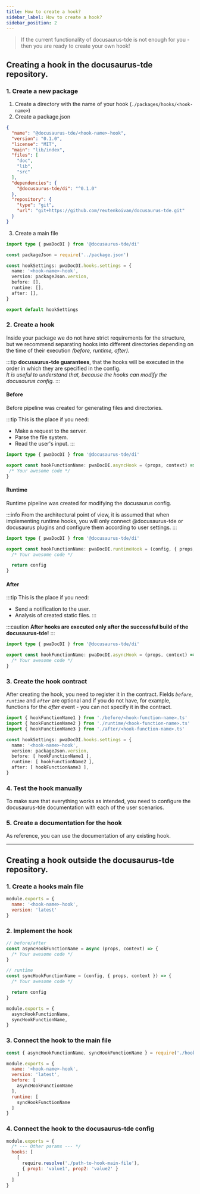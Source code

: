 ```yaml
---
title: How to create a hook?
sidebar_label: How to create a hook?
sidebar_position: 2
---
```


> If the current functionality of docusaurus-tde is not enough for you - then you are ready to create your own hook!

## Creating a hook in the docusaurus-tde repository.

### 1. Create a new package

1. Create a directory with the name of your hook (`./packages/hooks/<hook-name>`)
2. Create a package.json

```json title='./packages/hooks/<hook-name>/package.json'
{
  "name": "@docusaurus-tde/<hook-name>-hook",
  "version": "0.1.0",
  "license": "MIT",
  "main": "lib/index",
  "files": [
    "doc",
    "lib",
    "src"
  ],
  "dependencies": {
    "@docusaurus-tde/di": "^0.1.0"
  },
  "repository": {
    "type": "git",
    "url": "git+https://github.com/reutenkoivan/docusaurus-tde.git"
  }
}
```

3. Create a main file

```typescript title='<hook-name>/src/index.ts'
import type { pwaDocDI } from '@docusaurus-tde/di'

const packageJson = require('../package.json')

const hookSettings: pwaDocDI.hooks.settings = {
  name: '<hook-name>-hook',
  version: packageJson.version,
  before: [],
  runtime: [],
  after: [],
}

export default hookSettings
```

### 2. Create a hook

Inside your package we do not have strict requirements for the structure, but we recommend separating hooks
into different directories depending on the time of their execution _(before, runtime, after)._

:::tip
**docusaurus-tde guarantees**, that the hooks will be executed in the order in which they are specified in the config.<br/>
_It is useful to understand that, because the hooks can modify the docusaurus config._
:::

#### Before

Before pipeline was created for generating files and directories.

:::tip
This is the place if you need:
* Make a request to the server.
* Parse the file system.
* Read the user's input.
:::

```typescript title='<hook-name>/src/before/<hook-function-name>.ts'
import type { pwaDocDI } from '@docusaurus-tde/di'

export const hookFunctionName: pwaDocDI.asyncHook = (props, context) => {
 /* Your awesome code */
}
```

#### Runtime

Runtime pipeline was created for modifying the docusaurus config.

:::info
From the architectural point of view, it is assumed that when implementing runtime hooks, you will only connect @docusaurus-tde or docusaurus plugins
and configure them according to user settings.
:::

```typescript title='<hook-name>/src/runtime/<hook-function-name>.ts'
import type { pwaDocDI } from '@docusaurus-tde/di'

export const hookFunctionName: pwaDocDI.runtimeHook = (config, { props, context }) => {
  /* Your awesome code */

  return config
}
```

#### After

:::tip
This is the place if you need:
* Send a notification to the user.
* Analysis of created static files.
:::

:::caution
**After hooks are executed only after the successful build of the docusaurus-tde!**
:::

```typescript title='<hook-name>/src/after/<hook-function-name>.ts'
import type { pwaDocDI } from '@docusaurus-tde/di'

export const hookFunctionName: pwaDocDI.asyncHook = (props, context) => {
  /* Your awesome code */
}
```

### 3. Create the hook contract
After creating the hook, you need to register it in the contract. Fields _`before`_, _`runtime`_ and _`after`_ are optional
and if you do not have, for example, functions for the _after_ event - you can not specify it in the contract.

```typescript title='<hook-name>/src/index.ts'
import { hookFunctionName1 } from './before/<hook-function-name>.ts'
import { hookFunctionName2 } from './runtime/<hook-function-name>.ts'
import { hookFunctionName3 } from './after/<hook-function-name>.ts'

const hookSettings: pwaDocDI.hooks.settings = {
  name: '<hook-name>-hook',
  version: packageJson.version,
  before: [ hookFunctionName1 ],
  runtime: [ hookFunctionName2 ],
  after: [ hookFunctionName3 ],
}
```

### 4. Test the hook manually

To make sure that everything works as intended, you need to configure the docusaurus-tde documentation
with each of the user scenarios.

### 5. Create a documentation for the hook

As reference, you can use the documentation of any existing hook.

---

## Creating a hook outside the docusaurus-tde repository.

### 1. Create a hooks main file

```javascript
module.exports = {
  name: '<hook-name>-hook',
  version: 'latest'
}
```

### 2. Implement the hook

```javascript
// before/after
const asyncHookFunctionName = async (props, context) => {
  /* Your awesome code */
}

// runtime
const syncHookFunctionName = (config, { props, context }) => {
  /* Your awesome code */

  return config
}

module.exports = {
  asyncHookFunctionName,
  syncHookFunctionName,
}
```

### 3. Connect the hook to the main file

```javascript
const { asyncHookFunctionName, syncHookFunctionName } = require('./hooks')

module.exports = {
  name: '<hook-name>-hook',
  version: 'latest',
  before: [
    asyncHookFunctionName
  ],
  runtime: [
    syncHookFunctionName
  ]
}
```

### 4. Connect the hook to the docusaurus-tde config

```javascript title='./docs/docusaurus-tde.config.js'
module.exports = {
  /* --- Other params --- */
  hooks: [
    [
      require.resolve('./path-to-hook-main-file'),
      { prop1: 'value1', prop2: 'value2' }
    ]
  ]
}
```
